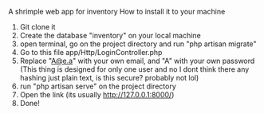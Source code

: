 A shrimple web app for inventory
How to install it to your machine
1. Git clone it
2. Create the database "inventory" on your local machine
3. open terminal, go on the project directory and run "php artisan migrate"
4. Go to this file app/Http/LoginController.php
5. Replace "A@e.a" with your own email, and "A" with your own password (This thing is designed for only one user and no I dont think there any hashing just plain text, is this secure? probably not lol)
6. run "php artisan serve" on the project directory
7. Open the link (its usually http://127.0.0.1:8000/)
8. Done!
